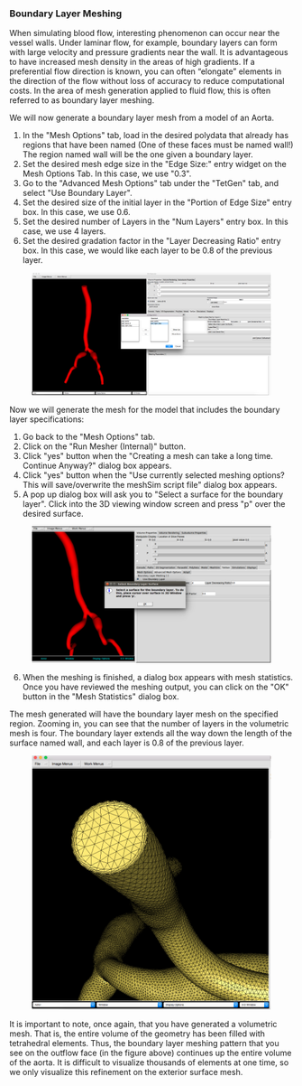### Boundary Layer Meshing

When simulating blood flow, interesting phenomenon can occur near the vessel walls.  Under laminar flow, for example, boundary layers can form with large velocity and pressure gradients near the wall.  It is advantageous to have increased mesh density in the areas of high gradients.  If a preferential flow direction is known, you can often “elongate” elements in the direction of the flow without loss of accuracy to reduce computational costs.  In the area of mesh generation applied to fluid flow, this is often referred to as boundary layer meshing.

We will now generate a boundary layer mesh from a model of an Aorta.

1. 	In the "Mesh Options" tab, load in the desired polydata  that already has regions that have been named (One of these faces must be named wall!) The region named wall will be the one given a boundary layer. 
2.	Set the desired mesh edge size in the "Edge Size:" entry widget on the Mesh Options Tab. In this case, we use "0.3".  
3.	Go to the "Advanced Mesh Options" tab under the "TetGen" tab, and select "Use Boundary Layer".
4.	Set the desired size of the initial layer in the "Portion of Edge Size" entry box. In this case, we use 0.6. 
5.	Set the desired number of Layers in the "Num Layers" entry box. In this case, we use 4 layers.
6. 	Set the desired gradation factor in the "Layer Decreasing Ratio" entry box. In this case, we would like each layer to be 0.8 of the previous layer. 

<figure>
  <img class="svImg svImgXl" src="documentation/meshing/img/TetGen_Load_BoundaryLayer.png">
  <figcaption class="svCaption" ></figcaption>
</figure>

Now we will generate the mesh for the model that includes the boundary layer specifications:

1.	Go back to the "Mesh Options" tab.
2.	Click on the "Run Mesher (Internal)" button.
3.	Click "yes" button when the "Creating a mesh can take a long time. Continue Anyway?" dialog box appears.
4.	Click "yes" button when the "Use currently selected meshing options? This will save/overwrite the meshSim script file" dialog box appears.
5. 	A pop up dialog box will ask you to "Select a surface for the boundary layer". Click into the 3D viewing window screen and press "p" over the desired surface.

<figure>
  <img class="svImg svImgXl" src="documentation/meshing/img/TetGen_BoundaryLayer_Select.png">
  <figcaption class="svCaption" ></figcaption>
</figure>

6.	When the meshing is finished, a dialog box appears with mesh statistics.  Once you have reviewed the meshing output, you can click on the "OK" button in the "Mesh Statistics" dialog box.

The mesh generated will have the boundary layer mesh on the specified region. Zooming in, you can see that the number of layers in the volumetric mesh is four. The boundary layer extends all the way down the length of the surface named wall, and each layer is 0.8 of the previous layer.

<figure>
  <img class="svImg svImgXl" src="documentation/meshing/img/TetGen_BoundaryLayer.png">
  <figcaption class="svCaption" ></figcaption>
</figure>

 It is important to note, once again, that you have generated a volumetric mesh.  That is, the entire volume of the geometry has been filled with tetrahedral elements. Thus, the boundary layer meshing pattern that you see on the outflow face (in the figure above) continues up the entire volume of the aorta. It is difficult to visualize thousands of elements at one time, so we only visualize this refinement on the exterior surface mesh.  
